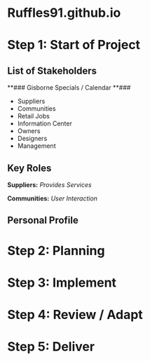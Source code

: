 # Ruffles91.github.io

# Step 1: Start of Project

## List of Stakeholders

**### Gisborne Specials / Calendar **###
- Suppliers
- Communities
- Retail Jobs
- Information Center
- Owners
- Designers
- Management

## Key Roles

**Suppliers:**
*Provides Services*

**Communities:**
*User Interaction*


## Personal Profile

# Step 2: Planning

# Step 3: Implement

# Step 4: Review / Adapt

# Step 5: Deliver

